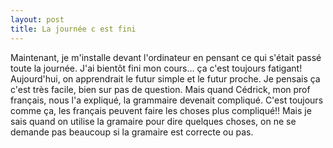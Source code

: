 ```yaml
---
layout: post
title: La journée c est fini
---
```


Maintenant, je m'installe devant l'ordinateur en pensant ce qui s'était passé toute la journée. J'ai bientôt fini mon cours… ça c'est toujours fatigant! Aujourd'hui, on apprendrait le futur simple et le futur proche. Je pensais ça c'est très facile, bien sur pas de question. Mais quand Cédrick, mon prof français, nous l'a expliqué, la grammaire devenait compliqué. C'est toujours comme ça, les français peuvent faire les choses plus compliqué!! Mais je sais quand on utilise la gramaire pour dire quelques choses, on ne se demande pas beaucoup si la gramaire est correcte ou pas.

